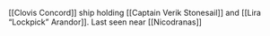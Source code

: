 [[Clovis Concord]] ship holding [[Captain Verik Stonesail]] and [[Lira “Lockpick” Arandor]]. Last seen near [[Nicodranas]]
